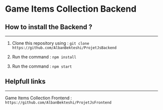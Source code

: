 # Game Items Collection Backend

## How to install the Backend ?
***

1. Clone this repository using : `git clone https://github.com/AlbanBekteshi/ProjetJsBackend`

2. Run the command : `npm install`

3. Run the command : `npm start` 
 

## Helpfull links
***

Game Items Collection Frontend : `https://github.com/AlbanBekteshi/ProjetJsFrontend`
